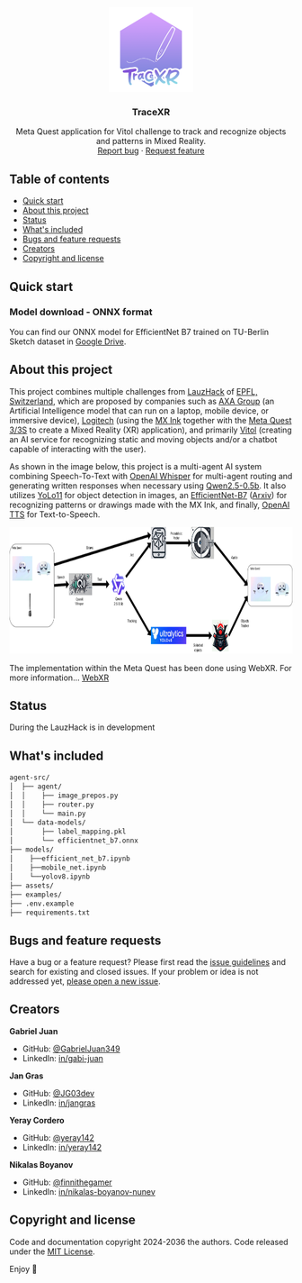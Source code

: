 <p align="center">
  <a href="https://github.com/GabrielJuan349/TraceXR/">
    <img src="./assets/traceXR-logo.png" alt="Logo" width=150 height=150>
  </a>

  <h3 align="center">TraceXR</h3>

  <p align="center">
    Meta Quest application for Vitol challenge to track and recognize objects and patterns in Mixed Reality.
    <br>
    <a href="https://github.com/GabrielJuan349/TraceXR/issues/new?template=bug.md">Report bug</a>
    ·
    <a href="https://github.com/GabrielJuan349/TraceXR/issues/new?template=feature.md&labels=feature">Request feature</a>
  </p>
</p>


## Table of contents

- [Quick start](#quick-start)
- [About this project](#about-this-project)
- [Status](#status)
- [What's included](#whats-included)
- [Bugs and feature requests](#bugs-and-feature-requests)
- [Creators](#creators)
- [Copyright and license](#copyright-and-license)


## Quick start

### Model download - ONNX format
You can find our ONNX model for EfficientNet B7 trained on TU-Berlin Sketch dataset in [Google Drive](https://drive.google.com/file/d/1s6j8zwpggz0hqwEiRSArXn19FGD4639y/view?usp=sharing).

## About this project

This project combines multiple challenges from [LauzHack](https://lauzhack.com/) of [EPFL, Switzerland](https://www.epfl.ch/en/), which are proposed by companies such as [AXA Group](https://axa.com/) (an Artificial Intelligence model that can run on a laptop, mobile device, or immersive device), [Logitech](https://www.logitech.com/) (using the [MX Ink](https://www.logitech.com/es-es/products/vr/mx-ink.html) together with the [Meta Quest 3/3S](https://www.meta.com/ch/en/quest/quest-3/) to create a Mixed Reality (XR) application), and primarily [Vitol](https://www.vitol.com/) (creating an AI service for recognizing static and moving objects and/or a chatbot capable of interacting with the user).

As shown in the image below, this project is a multi-agent AI system combining Speech-To-Text with [OpenAI Whisper](https://openai.com/index/whisper/) for multi-agent routing and generating written responses when necessary using [Qwen2.5-0.5b](https://huggingface.co/Qwen/Qwen2.5-0.5B-Instruct-GGUF). It also utilizes [YoLo11](https://github.com/ultralytics/ultralytics) for object detection in images, an [EfficientNet-B7](https://pytorch.org/vision/main/models/efficientnet.html) ([Arxiv](https://arxiv.org/pdf/1905.11946)) for recognizing patterns or drawings made with the MX Ink, and finally, [OpenAI TTS](https://platform.openai.com/docs/guides/text-to-speech) for Text-to-Speech.

<img src="./assets/Multi-Agent Graph.png" alt="Multi Agent Architecture" width=100% height=225>

The implementation within the Meta Quest has been done using WebXR. For more information... [WebXR]( https://github.com/JG03dev/WebXR)

## Status

During the LauzHack is in development

## What's included


```text
agent-src/
│  ├── agent/
│  │    ├── image_prepos.py
│  │    ├── router.py
│  │    └── main.py
│  └── data-models/
│       ├── label_mapping.pkl
│       └── efficientnet_b7.onnx
├── models/
│    ├──efficient_net_b7.ipynb
│    ├──mobile_net.ipynb
│    └──yolov8.ipynb
├── assets/
├── examples/
├── .env.example
├── requirements.txt
```

## Bugs and feature requests

Have a bug or a feature request? Please first read the [issue guidelines](https://reponame/blob/master/CONTRIBUTING.md) and search for existing and closed issues. If your problem or idea is not addressed yet, [please open a new issue](https://reponame/issues/new).


## Creators

 **Gabriel Juan**
  - GitHub: [@GabrielJuan349](https://github.com/GabrielJuan349)
  - LinkedIn: [in/gabi-juan](https://www.linkedin.com/in/gabi-juan)

**Jan Gras**
  - GitHub: [@JG03dev](https://github.com/JG03dev)
  - LinkedIn: [in/jangras](https://www.linkedin.com/in/jangras/)

**Yeray Cordero**
  - GitHub: [@yeray142](https://github.com/yeray142)
  - LinkedIn: [in/yeray142](https://www.linkedin.com/in/yeray142/)

**Nikalas Boyanov**
  - GitHub: [@finnithegamer](https://github.com/finnithegamer)
  - LinkedIn: [in/nikalas-boyanov-nunev](https://www.linkedin.com/in/nikalas-boyanov-nunev)

## Copyright and license

Code and documentation copyright 2024-2036 the authors. Code released under the [MIT License](https://reponame/blob/master/LICENSE).

Enjoy :metal:
